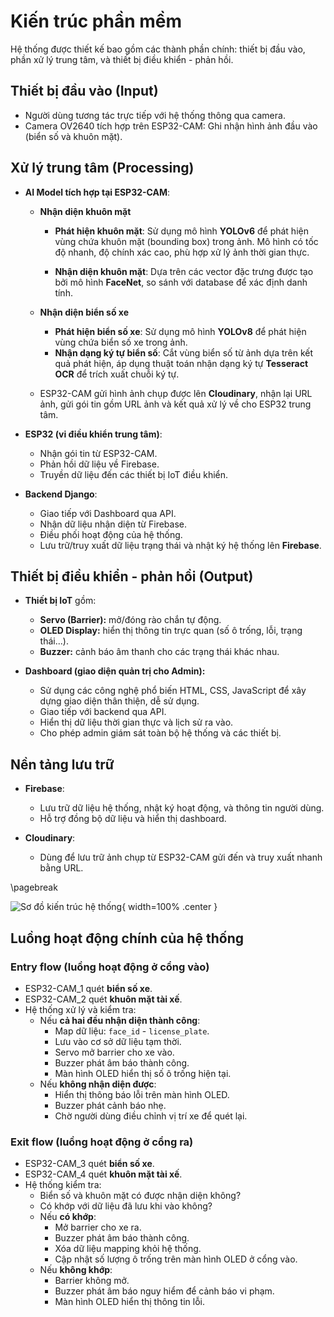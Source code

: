 # Kiến trúc phần mềm

Hệ thống được thiết kế bao gồm các thành phần chính: thiết bị đầu vào, phần xử lý trung tâm, và thiết bị điều khiển - phản hồi.

## Thiết bị đầu vào (Input)

- Người dùng tương tác trực tiếp với hệ thống thông qua camera.
- Camera OV2640 tích hợp trên ESP32-CAM: Ghi nhận hình ảnh đầu vào (biển số và khuôn mặt).

## Xử lý trung tâm (Processing)

- **AI Model tích hợp tại ESP32-CAM**:
  - **Nhận diện khuôn mặt**
    - **Phát hiện khuôn mặt**: Sử dụng mô hình **YOLOv6** để phát hiện vùng chứa khuôn mặt (bounding box) trong ảnh. Mô hình có tốc độ nhanh, độ chính xác cao, phù hợp xử lý ảnh thời gian thực.

    - **Nhận diện khuôn mặt**: Dựa trên các vector đặc trưng được tạo bởi mô hình **FaceNet**, so sánh với database để xác định danh tính.

  - **Nhận diện biển số xe**
    - **Phát hiện biển số xe**: Sử dụng mô hình **YOLOv8** để phát hiện vùng chứa biển số xe trong ảnh.
    - **Nhận dạng ký tự biển số**: Cắt vùng biển số từ ảnh dựa trên kết quả phát hiện, áp dụng thuật toán nhận dạng ký tự **Tesseract OCR** để trích xuất chuỗi ký tự.
  
  - ESP32-CAM gửi hình ảnh chụp được lên **Cloudinary**, nhận lại URL ảnh, gửi gói tin gồm URL ảnh và kết quả xử lý về cho ESP32 trung tâm.

- **ESP32 (vi điều khiển trung tâm)**:
  - Nhận gói tin từ ESP32-CAM.
  - Phản hồi dữ liệu về Firebase.
  - Truyền dữ liệu đến các thiết bị IoT điều khiển.

- **Backend Django**:
  - Giao tiếp với Dashboard qua API.
  - Nhận dữ liệu nhận diện từ Firebase.
  - Điều phối hoạt động của hệ thống.
  - Lưu trữ/truy xuất dữ liệu trạng thái và nhật ký hệ thống lên **Firebase**.

## Thiết bị điều khiển - phản hồi (Output)

- **Thiết bị IoT** gồm:
  - **Servo (Barrier):** mở/đóng rào chắn tự động.
  - **OLED Display:** hiển thị thông tin trực quan (số ô trống, lỗi, trạng thái...).
  - **Buzzer:** cảnh báo âm thanh cho các trạng thái khác nhau.

- **Dashboard (giao diện quản trị cho Admin):**
  - Sử dụng các công nghệ phổ biến HTML, CSS, JavaScript để xây dựng giao diện thân thiện, dễ sử dụng. 
  - Giao tiếp với backend qua API.
  - Hiển thị dữ liệu thời gian thực và lịch sử ra vào.
  - Cho phép admin giám sát toàn bộ hệ thống và các thiết bị.

## Nền tảng lưu trữ

- **Firebase**:
  - Lưu trữ dữ liệu hệ thống, nhật ký hoạt động, và thông tin người dùng.
  - Hỗ trợ đồng bộ dữ liệu và hiển thị dashboard.

- **Cloudinary**:
  - Dùng để lưu trữ ảnh chụp từ ESP32-CAM gửi đến và truy xuất nhanh bằng URL.

\pagebreak

![Sơ đồ kiến trúc hệ thống](images/aiot_system.png){ width=100% .center }

## Luồng hoạt động chính của hệ thống

### Entry flow (luồng hoạt động ở cổng vào)
- ESP32-CAM_1 quét **biển số xe**.
- ESP32-CAM_2 quét **khuôn mặt tài xế**.
- Hệ thống xử lý và kiểm tra:
  - Nếu **cả hai đều nhận diện thành công**:
    - Map dữ liệu: `face_id` - `license_plate`.
    - Lưu vào cơ sở dữ liệu tạm thời.
    - Servo mở barrier cho xe vào.
    - Buzzer phát âm báo thành công.
    - Màn hình OLED hiển thị số ô trống hiện tại.
  - Nếu **không nhận diện được**:
    - Hiển thị thông báo lỗi trên màn hình OLED.
    - Buzzer phát cảnh báo nhẹ.
    - Chờ người dùng điều chỉnh vị trí xe để quét lại.

### Exit flow (luồng hoạt động ở cổng ra)
- ESP32-CAM_3 quét **biển số xe**.
- ESP32-CAM_4 quét **khuôn mặt tài xế**.
- Hệ thống kiểm tra:
  - Biển số và khuôn mặt có được nhận diện không?
  - Có khớp với dữ liệu đã lưu khi vào không?
  - Nếu **có khớp**:
    - Mở barrier cho xe ra.
    - Buzzer phát âm báo thành công.
    - Xóa dữ liệu mapping khỏi hệ thống.
    - Cập nhật số lượng ô trống trên màn hình OLED ở cổng vào.
  - Nếu **không khớp**:
    - Barrier không mở.
    - Buzzer phát âm báo nguy hiểm để cảnh báo vi phạm.
    - Màn hình OLED hiển thị thông tin lỗi.